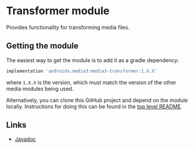 # Transformer module

Provides functionality for transforming media files.

## Getting the module

The easiest way to get the module is to add it as a gradle dependency:

```gradle
implementation 'androidx.media3:media3-transformer:1.X.X'
```

where `1.X.X` is the version, which must match the version of the other media
modules being used.

Alternatively, you can clone this GitHub project and depend on the module
locally. Instructions for doing this can be found in the [top level README][].

[top level README]: ../../README.md

## Links

<!-- TODO(b/204738828): Add link to Transformer media3 guide entry when it's published on developer.android.com -->

*   [Javadoc][]

[Javadoc]: https://developer.android.com/reference/androidx/media3/transformer/package-summary

